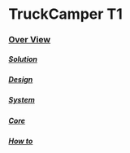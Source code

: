 # TruckCamper T1
### [Over View](./Overview.md)
##### [Solution](./Solution.md)
##### [Design](./Design.md)
##### [System](./System.md)
##### [Core](./Core.md)
##### [How to](./HowTo.md)